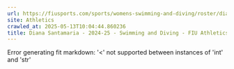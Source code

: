 ```yaml
---
url: https://fiusports.com/sports/womens-swimming-and-diving/roster/diana-santamaria/12846
site: Athletics
crawled_at: 2025-05-13T10:04:44.860236
title: Diana Santamaria - 2024-25 - Swimming and Diving - FIU Athletics
---
```


Error generating fit markdown: '<' not supported between instances of 'int' and 'str'